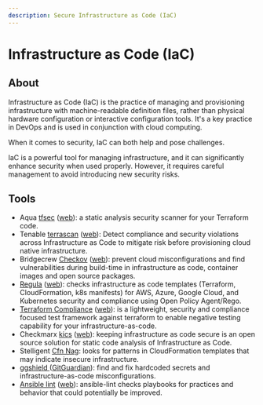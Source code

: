 ```yaml
---
description: Secure Infrastructure as Code (IaC)
---
```


# Infrastructure as Code (IaC)

## About

Infrastructure as Code (IaC) is the practice of managing and provisioning infrastructure with machine-readable definition files, rather than physical hardware configuration or interactive configuration tools. It's a key practice in DevOps and is used in conjunction with cloud computing.

When it comes to security, IaC can both help and pose challenges.

IaC is a powerful tool for managing infrastructure, and it can significantly enhance security when used properly. However, it requires careful management to avoid introducing new security risks.

## Tools

* Aqua [tfsec](https://github.com/aquasecurity/tfsec) ([web](https://aquasecurity.github.io/tfsec/)): a static analysis security scanner for your Terraform code.
* Tenable [terrascan](https://github.com/tenable/terrascan) ([web](https://runterrascan.io/)): Detect compliance and security violations across Infrastructure as Code to mitigate risk before provisioning cloud native infrastructure.
* Bridgecrew [Checkov](https://github.com/bridgecrewio/checkov) ([web](https://www.checkov.io/)): prevent cloud misconfigurations and find vulnerabilities during build-time in infrastructure as code, container images and open source packages.
* [Regula](https://github.com/fugue/regula) ([web](https://regula.dev/)): checks infrastructure as code templates (Terraform, CloudFormation, k8s manifests) for AWS, Azure, Google Cloud, and Kubernetes security and compliance using Open Policy Agent/Rego.
* [Terraform Compliance](https://github.com/terraform-compliance/cli) ([web](https://terraform-compliance.com/)): is a lightweight, security and compliance focused test framework against terraform to enable negative testing capability for your infrastructure-as-code.
* Checkmarx [kics](https://github.com/Checkmarx/kics) ([web](https://kics.io/)): keeping infrastructure as code secure is an open source solution for static code analysis of Infrastructure as Code.
* Stelligent [Cfn Nag](https://github.com/stelligent/cfn\_nag): looks for patterns in CloudFormation templates that may indicate insecure infrastructure.
* [ggshield ](https://github.com/GitGuardian/ggshield)([GitGuardian](https://www.gitguardian.com/)): find and fix hardcoded secrets and infrastructure-as-code misconfigurations.
* [Ansible lint](https://github.com/ansible/ansible-lint) ([web](https://ansible-lint.readthedocs.io/)): ansible-lint checks playbooks for practices and behavior that could potentially be improved.
